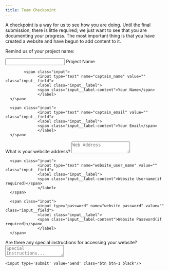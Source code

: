 ```yaml
---
title: Team Checkpoint
---
```


A checkpoint is a way for us to see how you are doing.  Until the final submission, there is little required; we just want to see that you are documenting your progress.  The most important thing is that you have created a website and have begun to add content to it.

<form action="https://getsimpleform.com/messages?form_api_token={{ site.simpleform_api_token }}" method="post">
  <!-- the redirect_to is optional, the form will redirect to the referrer on submission -->
  <input type='hidden' name='redirect_to' value='{{ site.simpleform_redirect }}' />
  <!-- all your input fields here.... -->
  <input type='hidden' name='form_name' value='team checkpoint' />

  Remind us of your project name:
  
  <span class="input">
                  <input type="text" name="project_name" value="" class="input__field">
                  <label class="input__label">
                  <span class="input__label-content">Project Name</span>
                  </label>
      </span>

            <span class="input">
                  <input type="text" name="captain_name" value="" class="input__field">
                  <label class="input__label">
                  <span class="input__label-content">Your Name</span>
                  </label>
      </span>

      <span class="input">
                  <input type="text" name="captain_email" value="" class="input__field">
                  <label class="input__label">
                  <span class="input__label-content">Your Email</span>
                  </label>
      </span>
      
What is your website address?
      <textarea name="website" placeholder="Web Address"></textarea>

      <span class="input">
                  <input type="text" name="website_user_name" value="" class="input__field">
                  <label class="input__label">
                  <span class="input__label-content">Website Username(if required)</span>
                  </label>
      </span>

      <span class="input">
                  <input type="password" name="website_password" value="" class="input__field">
                  <label class="input__label">
                  <span class="input__label-content">Website Password(if required)</span>
                  </label>
      </span>

Are there any special instructions for accessing your website?
      <textarea name="special_instructions" placeholder="Special Instructions..."></textarea>

    <input type='submit' value='Send' class="btn btn-1 black"/>

</form>
